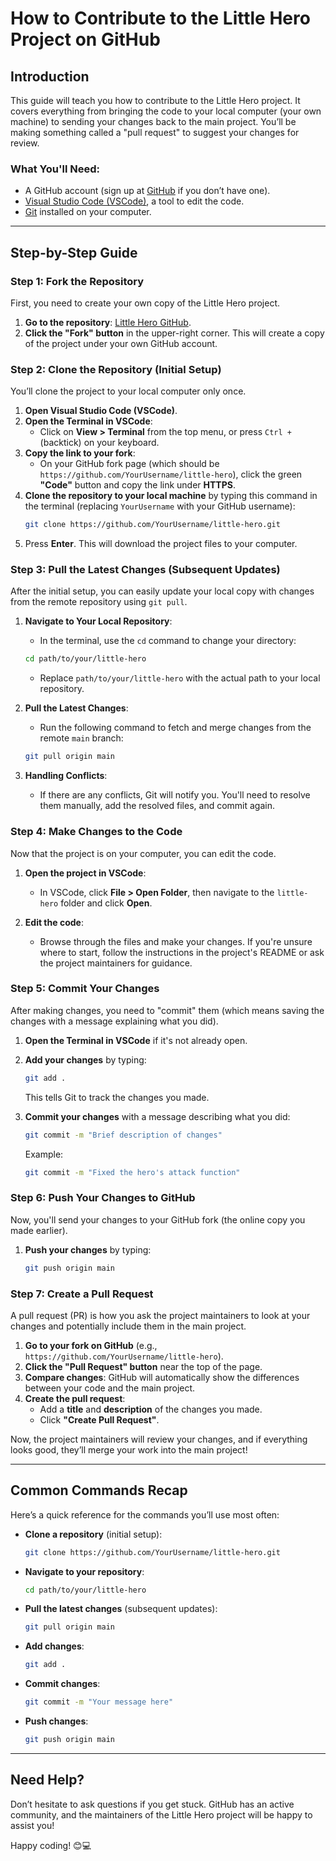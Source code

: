 

# How to Contribute to the Little Hero Project on GitHub

## Introduction
This guide will teach you how to contribute to the Little Hero project. It covers everything from bringing the code to your local computer (your own machine) to sending your changes back to the main project. You’ll be making something called a "pull request" to suggest your changes for review.

### What You'll Need:
- A GitHub account (sign up at [GitHub](https://github.com) if you don’t have one).
- [Visual Studio Code (VSCode)](https://code.visualstudio.com/), a tool to edit the code.
- [Git](https://git-scm.com/) installed on your computer.

---

## Step-by-Step Guide

### Step 1: Fork the Repository
First, you need to create your own copy of the Little Hero project.

1. **Go to the repository**: [Little Hero GitHub](https://github.com/onlinemax/little-hero).
2. **Click the "Fork" button** in the upper-right corner. This will create a copy of the project under your own GitHub account.

### Step 2: Clone the Repository (Initial Setup)
You’ll clone the project to your local computer only once.

1. **Open Visual Studio Code (VSCode)**.
2. **Open the Terminal in VSCode**:
   - Click on **View > Terminal** from the top menu, or press `Ctrl + ` (backtick) on your keyboard.
3. **Copy the link to your fork**:
   - On your GitHub fork page (which should be `https://github.com/YourUsername/little-hero`), click the green **"Code"** button and copy the link under **HTTPS**.
4. **Clone the repository to your local machine** by typing this command in the terminal (replacing `YourUsername` with your GitHub username):
   ```bash
   git clone https://github.com/YourUsername/little-hero.git
   ```
5. Press **Enter**. This will download the project files to your computer.

### Step 3: Pull the Latest Changes (Subsequent Updates)
After the initial setup, you can easily update your local copy with changes from the remote repository using `git pull`.

1. **Navigate to Your Local Repository**:
   - In the terminal, use the `cd` command to change your directory:
   ```bash
   cd path/to/your/little-hero
   ```
   - Replace `path/to/your/little-hero` with the actual path to your local repository.

2. **Pull the Latest Changes**:
   - Run the following command to fetch and merge changes from the remote `main` branch:
   ```bash
   git pull origin main
   ```

3. **Handling Conflicts**:
   - If there are any conflicts, Git will notify you. You'll need to resolve them manually, add the resolved files, and commit again.

### Step 4: Make Changes to the Code
Now that the project is on your computer, you can edit the code.

1. **Open the project in VSCode**:
   - In VSCode, click **File > Open Folder**, then navigate to the `little-hero` folder and click **Open**.
   
2. **Edit the code**:
   - Browse through the files and make your changes. If you're unsure where to start, follow the instructions in the project's README or ask the project maintainers for guidance.

### Step 5: Commit Your Changes
After making changes, you need to "commit" them (which means saving the changes with a message explaining what you did).

1. **Open the Terminal in VSCode** if it's not already open.
2. **Add your changes** by typing:
   ```bash
   git add .
   ```
   This tells Git to track the changes you made.

3. **Commit your changes** with a message describing what you did:
   ```bash
   git commit -m "Brief description of changes"
   ```
   Example: 
   ```bash
   git commit -m "Fixed the hero's attack function"
   ```

### Step 6: Push Your Changes to GitHub
Now, you'll send your changes to your GitHub fork (the online copy you made earlier).

1. **Push your changes** by typing:
   ```bash
   git push origin main
   ```

### Step 7: Create a Pull Request
A pull request (PR) is how you ask the project maintainers to look at your changes and potentially include them in the main project.

1. **Go to your fork on GitHub** (e.g., `https://github.com/YourUsername/little-hero`).
2. **Click the "Pull Request" button** near the top of the page.
3. **Compare changes**: GitHub will automatically show the differences between your code and the main project.
4. **Create the pull request**:
   - Add a **title** and **description** of the changes you made.
   - Click **"Create Pull Request"**.

Now, the project maintainers will review your changes, and if everything looks good, they’ll merge your work into the main project!

---

## Common Commands Recap
Here’s a quick reference for the commands you’ll use most often:

- **Clone a repository** (initial setup):
  ```bash
  git clone https://github.com/YourUsername/little-hero.git
  ```

- **Navigate to your repository**:
  ```bash
  cd path/to/your/little-hero
  ```

- **Pull the latest changes** (subsequent updates):
  ```bash
  git pull origin main
  ```

- **Add changes**:
  ```bash
  git add .
  ```

- **Commit changes**:
  ```bash
  git commit -m "Your message here"
  ```

- **Push changes**:
  ```bash
  git push origin main
  ```

---

## Need Help?
Don’t hesitate to ask questions if you get stuck. GitHub has an active community, and the maintainers of the Little Hero project will be happy to assist you!

Happy coding! 😊💻

